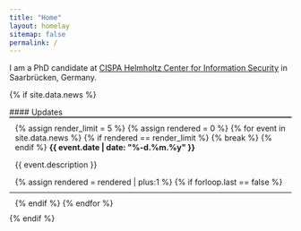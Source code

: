 ```yaml
---
title: "Home"
layout: homelay
sitemap: false
permalink: /
---
```


I am a PhD candidate at [CISPA Helmholtz Center for Information Security](https://cispa.de) in Saarbrücken, Germany.



{% if site.data.news %}
<br>
<div class="well" style="padding: 0px">
#### Updates
  <div style="display: block; border-top: 2px solid #3a3a3a; padding: 10px">
<!-- how many future events to render -->
{% assign render_limit = 5 %}
<!-- counter of rendered events -->
{% assign rendered = 0 %}
<!-- iterate over events -->
{% for event in site.data.news %}
<!-- check if limit was reached -->
{% if rendered == render_limit %}
{% break %}
{% endif %}
<strong>{{ event.date | date: "%-d.%m.%y" }}</strong>
<p>{{ event.description }}</p>
<!-- increase counter of rendered events -->
{% assign rendered = rendered | plus:1 %}
{% if forloop.last == false %}
<hr style="margin: 10px -10px;">
{% endif %}
{% endfor %}
  </div>
</div>
{% endif %}

